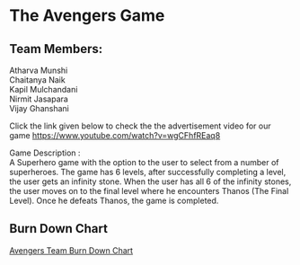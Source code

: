 # The Avengers Game

## Team Members:  
Atharva Munshi  
Chaitanya Naik  
Kapil Mulchandani  
Nirmit Jasapara  
Vijay Ghanshani

Click the  link given below to check the the advertisement video for our game 
https://www.youtube.com/watch?v=wgCFhfREaq8   


Game Description :  
A Superhero game with the option to the user to select from a number of superheroes. The game has 6 levels, after successfully completing a level, the user gets an infinity stone. When the user has all 6 of the infinity stones, the user moves on to the final level where he encounters Thanos (The Final Level). Once he defeats Thanos, the game is completed.

## Burn Down Chart
[Avengers Team Burn Down Chart](https://docs.google.com/spreadsheets/d/1bifDIyGqfVgvlBY-PHf2TL73WDCBWNcrwD0XIwaWKjo/edit?usp=sharing)

